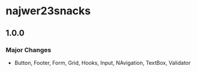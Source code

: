 # najwer23snacks

## 1.0.0

### Major Changes

- Button, Footer, Form, Grid, Hooks, Input, NAvigation, TextBox, Validator
